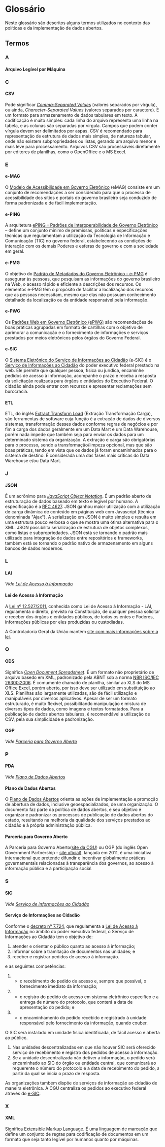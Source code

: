 Glossário
====

Neste glossário são descritos alguns termos utilizados no contexto das
políticas e da implementação de dados abertos.

## Termos

### A

#### Arquivo Legível por Máquina

### C

#### CSV

Pode significar
[_Comma-Separated Values_](https://pt.wikipedia.org/wiki/Comma-separated_values)
(valores separados por vírgula), ou ainda, _Character-Separated Values_
(valores separados por caractere). É um formato para armazenamento de dados
tabulares em texto. A codificação é muito simples: cada linha do arquivo
representa uma linha na tabela, e as colunas são separadas por vírgula.
Campos que podem conter vírgula devem ser delimitados
por aspas. CSV é recomendado para representação de estrutura de dados mais
simples, de natureza tabular, onde não existem subpropriedades ou listas,
gerando um arquivo menor e mais leve para processamento. Arquivos CSV são
processáveis diretamente por editores de planilhas, como o OpenOffice e o MS
Excel.

### E

#### e-MAG

O [Modelo de Acessibilidade em Governo Eletrônico](http://www.governoeletronico.gov.br/acoes-e-projetos/e-MAG) 
(eMAG) consiste em um conjunto de recomendações a ser considerado para que o 
processo de acessibilidade dos sítios e portais do governo brasileiro seja conduzido de forma padronizada e de fácil implementação.

#### e-PING

A arquitetura [ePING – Padrões de Interoperabilidade de Governo Eletrônico](http://www.governoeletronico.gov.br/acoes-e-projetos/e-ping-padroes-de-interoperabilidade) 
– define um conjunto mínimo de premissas, políticas e especificações técnicas que regulamentam a utilização 
da Tecnologia de Informação e Comunicação (TIC) no governo federal, estabelecendo as condições de interação 
com os demais Poderes e esferas de governo e com a sociedade em geral.

#### e-PMG

O objetivo do  [Padrão de Metadados do Governo Eletrônico - e-PMG](http://www.governoeletronico.gov.br/acoes-e-projetos/e-ping-padroes-de-interoperabilidade/padrao-de-metadados-do-governo-eletronico-e-pmg)
é assegurar às pessoas, que pesquisam as informações do governo brasileiro na Web, 
o acesso rápido e eficiente a descrições dos recursos. Os elementos e-PMG têm o 
propósito de facilitar a localização dos recursos que as pessoas necessitam, 
mesmo que elas não possuam conhecimento detalhado da localização ou da entidade responsável pela informação.

#### e-PWG

Os [Padrões Web em Governo Eletrônico (ePWG)](http://www.governoeletronico.gov.br/acoes-e-projetos/padroes-brasil-e-gov) 
são recomendações de boas práticas agrupadas em formato de cartilhas com o objetivo 
de aprimorar a comunicação e o fornecimento de informações e serviços prestados por 
meios eletrônicos pelos órgãos do Governo Federal.

#### e-SIC

O [Sistema Eletrônico do Serviço de Informações ao Cidadão](http://www.acessoainformacao.gov.br/sistema/site/index.html?ReturnUrl=%2fsistema%2f) 
(e-SIC) é o [Serviço de Informações ao Cidadão](#serviço-de-informações-ao-cidadão) do poder executivo federal 
prestado na web. Ele permite que qualquer pessoa, física ou jurídica, encaminhe pedidos de acesso à 
informação, acompanhe o prazo e receba a resposta da solicitação realizada para órgãos 
e entidades do Executivo Federal. O cidadão ainda pode entrar com recursos e apresentar 
reclamações sem burocracia.


#### ETL

ETL, do inglês [Extract Transform Load](http://pt.wikipedia.org/wiki/Extract,_transform,_load) 
(Extração Transformação Carga), são ferramentas de software cuja função é a extração 
de dados de diversos sistemas, transformação desses dados conforme regras de negócios 
e por fim a carga dos dados geralmente em um Data Mart e um Data Warehouse, porém nada 
impede que também seja para enviar os dados para um determinado sistema da organização. 
A extração e carga são obrigatórias para o processo, sendo a transformação/limpeza opcional, 
mas que são boas práticas, tendo em vista que os dados já foram encaminhados para o 
sistema de destino. É considerada uma das fases mais críticas do Data Warehouse e/ou Data Mart.

### J

#### JSON

É um acrônimo para
[_JavaScript Object Notation_](https://pt.wikipedia.org/wiki/JSON).
É um padrão aberto de estruturação de dados baseado em texto e legível por
humano. A especificação é a [RFC 4627](https://tools.ietf.org/html/rfc4627).
JSON ganhou maior utilização com a utilização de carga dinâmica de conteúdo
em páginas web com Javascript (técnica denominada "Ajax"). A serialização em
JSON é muito simples e resulta em uma
estrutura pouco verbosa o que se mostra uma ótima alternativa para o XML.
JSON possibilita serialização de estrutura de objetos complexos, como listas e
subpropriedades. JSON está se tornando o padrão mais utilizado para integração
de dados entre repositórios e frameworks, também está se tornando o padrão
nativo de armazenamento em alguns bancos de dados modernos.

### L

#### LAI

*Vide [Lei de Acesso à Informação](#lei-de-acesso-à-informação)*

#### Lei de Acesso à Informação

A [Lei nº 12.527/2011](), conhecida como Lei de Acesso à Informação - LAI, regulamenta 
o direito, previsto na Constituição, de qualquer pessoa solicitar e receber dos 
órgãos e entidades públicos, de todos os entes e Poderes, informações públicas 
por eles produzidas ou custodiadas.

A Controladoria Geral da União mantém 
[site com mais informações sobre a lei](http://www.acessoainformacao.gov.br/perguntas-frequentes-2/aspectos-gerais-da-lei).

### O

#### ODS

Significa
[_Open Document Spreadsheet_](https://pt.wikipedia.org/wiki/OpenDocument).
É um formato não proprietário de arquivo basedo em XML, padronizado pela
<abbr name="Associação Brasileira de Normas Técnicas">ABNT</abbr>
sob a norma
[NBR ISO/IEC 26300:2006](http://www.abntcatalogo.com.br/norma.aspx?ID=1549).
É comumente chamado de planilha, similar
ao XLS do MS Office Excel, porém aberto, por isso deve ser utilizado em
substituição ao XLS. Planilhas são largamente utilizadas, são de fácil
utilização e manipuláveis por diversos aplicativos. Apesar de ser um formato
estruturado, é muito flexível, possibilitando manipulação e mistura de
diversos tipos de dados, como imagens e textos formatados. Para a publicação
de dados abertos tabulares, é recomendável a utilização de CSV, pela sua
simplicidade e padronização.


#### OGP

*Vide [Parceria para Governo Aberto](#parceria-para-governo-aberto)*

### P

#### PDA

*Vide [Plano de Dados Abertos](#plano-de-dados-abertos)*

#### Plano de Dados Abertos

O [Plano de Dados Abertos](http://www.planejamento.gov.br/editoria.asp?p=editoria&index=115&ler=c819) 
orienta as ações de implementação e promoção de abertura de dados, inclusive geoespacializados, 
de uma organização. O documento faz parte da política de dados abertos, e seu objetivo é 
organizar e padronizar os processos de publicação de dados abertos do estado, resultando 
na melhoria da qualidade dos serviços prestados ao cidadão e à própria administração pública.

#### Parceria para Governo Aberto

A Parceria para Governo Aberto([site da CGU](http://www.cgu.gov.br/governoaberto/a-ogp/iniciativa.asp)) 
ou OGP (do inglês Open Government Partnership - [site oficial](http://www.opengovpartnership.org/)), 
lançada em 2011, é uma iniciativa internacional que pretende difundir e incentivar 
globalmente práticas governamentais relacionadas à transparência dos governos, 
ao acesso à informação pública e à participação social.

### S

#### SIC

*Vide [Serviço de Informações ao Cidadão](#serviço-de-informações-ao-cidadão)*

#### Serviço de Informações ao Cidadão

Conforme o [decreto nº 7.724](http://www.lexml.gov.br/urn/urn:lex:br:federal:decreto:2012-05-16;7724), 
que regulamenta a [Lei de Acesso à Informação](#lei-de-acesso-à-informação) 
no âmbito do poder executivo federal, o Serviço de Informações ao Cidadão tem o objetivo de:
1. atender e orientar o público quanto ao acesso à informação; 
2. informar sobre a tramitação de documentos nas unidades; e 
3. receber e registrar pedidos de acesso à informação.

e as seguintes competências:
1. - o recebimento do pedido de acesso e, sempre que possível, o fornecimento imediato da informação;
2. - o registro do pedido de acesso em sistema eletrônico específico e a entrega de número do protocolo, que conterá a data de apresentação do pedido; e
3. - o encaminhamento do pedido recebido e registrado à unidade responsável pelo fornecimento da informação, quando couber. 

O SIC será instalado em unidade física identificada, de fácil acesso e aberta ao público. 
1. Nas unidades descentralizadas em que não houver SIC será oferecido serviço de recebimento e registro dos pedidos de acesso à informação. 
2. Se a unidade descentralizada não detiver a informação, o pedido será encaminhado ao SIC do órgão ou entidade central, que comunicará ao requerente o número do protocolo e a data de recebimento do pedido, a partir da qual se inicia o prazo de resposta. 

As organizações também dispõe de serviços de informação ao cidadão de maneira eletrônica. 
A CGU centraliza os pedidos ao executivo federal através do [e-SIC](#e-sic).

### X

#### XML

Significa
[Extensible Markup Language](http://pt.wikipedia.org/wiki/XML). 
É uma linguagem de marcação que define um conjunto de regras para codificação de documentos
em um formato que seja tanto legível por humanos quanto por máquinas. 

